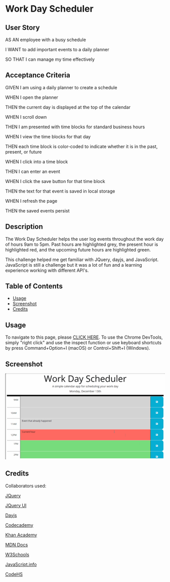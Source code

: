 # Work Day Scheduler 

## User Story
AS AN employee with a busy schedule

I WANT to add important events to a daily planner

SO THAT I can manage my time effectively

## Acceptance Criteria
GIVEN I am using a daily planner to create a schedule

WHEN I open the planner

THEN the current day is displayed at the top of the calendar

WHEN I scroll down

THEN I am presented with time blocks for standard business hours

WHEN I view the time blocks for that day

THEN each time block is color-coded to indicate whether it is in the past, present, or future

WHEN I click into a time block

THEN I can enter an event

WHEN I click the save button for that time block

THEN the text for that event is saved in local storage

WHEN I refresh the page

THEN the saved events persist

## Description

The Work Day Scheduler helps the user log events throughout the work day of hours 9am to 5pm.  Past hours are highlighted grey, the present hour is highlighted red, and the upcoming future hours are highlighted green.

This challenge helped me get familiar with JQuery, dayjs, and JavaScript.  JavaScript is still a challenge but it was a lot of fun and a learning experience working with different API's.

## Table of Contents 

- [Usage](#usage)
- [Screenshot](#screenshot)
- [Credits](#credits)

## Usage

To navigate to this page, please [CLICK HERE](TODO:).  To use the Chrome DevTools, simply "right click" and use the inspect function or use keyboard shortcuts by press Command+Option+I (macOS) or Control+Shift+I (Windows).
  
## Screenshot

![](work-day-scheduler-ss.png)

## Credits

Collaborators used:

[JQuery](https://api.jquery.com/)

[JQuery UI](https://jqueryui.com/)

[Dayjs](https://day.js.org/docs/en/display/format)

[Codecademy](https://www.codecademy.com/learn)

[Khan Academy](https://www.khanacademy.org/)

[MDN Docs](https://developer.mozilla.org/en-US/)

[W3Schools](https://www.w3schools.com/js/default.asp)

[JavaScript.info](https://javascript.info/)

[CodeHS](https://codehs.com/)